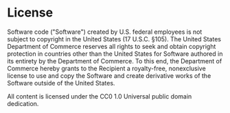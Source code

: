 
# License

Software code ("Software") created by U.S. federal employees is not subject to copyright in
the United States (17 U.S.C. §105). The United States Department of Commerce
reserves all rights to seek and obtain copyright protection in countries other than the
United States for Software authored in its entirety by the Department of Commerce. To
this end, the Department of Commerce hereby grants to the Recipient a royalty-free,
nonexclusive license to use and copy the Software and create derivative works of the Software outside of
the United States.

All content is licensed under the CC0 1.0 Universal public domain dedication.
